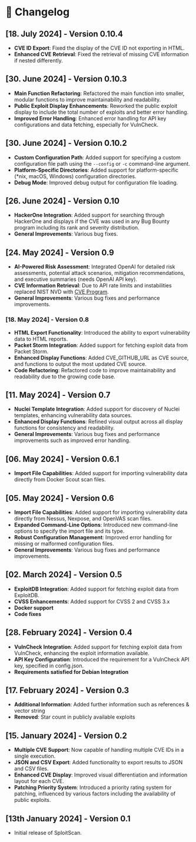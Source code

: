 # 📆 Changelog

## [18. July 2024] - Version 0.10.4

- **CVE ID Export**: Fixed the display of the CVE ID not exporting in HTML.
- **Enhanced CVE Retrieval**: Fixed the retrieval of missing CVE information if nested differently.

## [30. June 2024] - Version 0.10.3

- **Main Function Refactoring**: Refactored the main function into smaller, modular functions to improve maintainability and readability.
- **Public Exploit Display Enhancements**: Reworked the public exploit display to include the total number of exploits and better error handling.
- **Improved Error Handling**: Enhanced error handling for API key configurations and data fetching, especially for VulnCheck.

## [30. June 2024] - Version 0.10.2

- **Custom Configuration Path**: Added support for specifying a custom configuration file path using the `--config` or `-c` command-line argument.
- **Platform-Specific Directories**: Added support for platform-specific (*nix, macOS, Windows) configuration directories.
- **Debug Mode**: Improved debug output for configuration file loading.

## [26. June 2024] - Version 0.10

- **HackerOne Integration**: Added support for searching through HackerOne and displays if the CVE was used in any Bug Bounty program including its rank and severity distribution.
- **General Improvements**: Various bug fixes.

## [24. May 2024] - Version 0.9

- **AI-Powered Risk Assessment**: Integrated OpenAI for detailed risk assessments, potential attack scenarios, mitigation recommendations, and executive summaries (needs OpenAI API key).
- **CVE Information Retrieval**: Due to API rate limits and instabilities replaced NIST NVD with [CVE Program](https://github.com/CVEProject/cvelistV5).
- **General Improvements**: Various bug fixes and performance improvements.

### [18. May 2024] - Version 0.8

- **HTML Export Functionality**: Introduced the ability to export vulnerability data to HTML reports.
- **Packet Storm Integration**: Added support for fetching exploit data from Packet Storm.
- **Enhanced Display Functions**: Added CVE_GITHUB_URL as CVE source, and functions to output the most updated CVE source.
- **Code Refactoring**: Refactored code to improve maintainability and readability due to the growing code base.

## [11. May 2024] - Version 0.7

- **Nuclei Template Integration**: Added support for discovery of Nuclei templates, enhancing vulnerability data sources.
- **Enhanced Display Functions**: Refined visual output across all display functions for consistency and readability.
- **General Improvements**: Various bug fixes and performance improvements such as improved error handling.

## [06. May 2024] - Version 0.6.1

- **Import File Capabilities**: Added support for importing vulnerability data directly from Docker Scout scan files.

## [05. May 2024] - Version 0.6

- **Import File Capabilities**: Added support for importing vulnerability data directly from Nessus, Nexpose, and OpenVAS scan files.
- **Expanded Command-Line Options**: Introduced new command-line options to specify the import file and its type.
- **Robust Configuration Management**: Improved error handling for missing or malformed configuration files.
- **General Improvements**: Various bug fixes and performance improvements.

## [02. March 2024] - Version 0.5

- **ExploitDB Integration**: Added support for fetching exploit data from ExploitDB.
- **CVSS Enhancements**: Added support for CVSS 2 and CVSS 3.x
- **Docker support**
- **Code fixes**

## [28. February 2024] - Version 0.4

- **VulnCheck Integration**: Added support for fetching exploit data from VulnCheck, enhancing the exploit information available.
- **API Key Configuration**: Introduced the requirement for a VulnCheck API key, specified in config.json.
- **Requirements satisfied for Debian Integration**

## [17. February 2024] - Version 0.3

- **Additional Information**: Added further information such as references & vector string
- **Removed**: Star count in publicly available exploits

## [15. January 2024] - Version 0.2

- **Multiple CVE Support**: Now capable of handling multiple CVE IDs in a single execution.
- **JSON and CSV Export**: Added functionality to export results to JSON and CSV files.
- **Enhanced CVE Display**: Improved visual differentiation and information layout for each CVE.
- **Patching Priority System**: Introduced a priority rating system for patching, influenced by various factors including the availability of public exploits.

## [13th January 2024] - Version 0.1

- Initial release of SploitScan.
